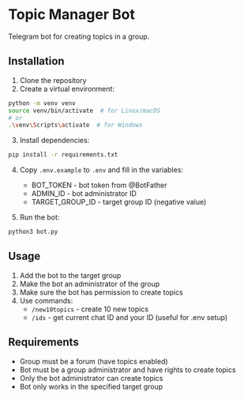 # Topic Manager Bot

Telegram bot for creating topics in a group.

## Installation

1. Clone the repository
2. Create a virtual environment:
```bash
python -m venv venv
source venv/bin/activate  # for Linux/macOS
# or
.\venv\Scripts\activate  # for Windows
```
3. Install dependencies:
```bash
pip install -r requirements.txt
```
4. Copy `.env.example` to `.env` and fill in the variables:
   - BOT_TOKEN - bot token from @BotFather
   - ADMIN_ID - bot administrator ID
   - TARGET_GROUP_ID - target group ID (negative value)

5. Run the bot:
```bash
python3 bot.py
```

## Usage

1. Add the bot to the target group
2. Make the bot an administrator of the group
3. Make sure the bot has permission to create topics
4. Use commands:
   - `/new10topics` - create 10 new topics
   - `/ids` - get current chat ID and your ID (useful for .env setup)

## Requirements
- Group must be a forum (have topics enabled)
- Bot must be a group administrator and have rights to create topics
- Only the bot administrator can create topics
- Bot only works in the specified target group 